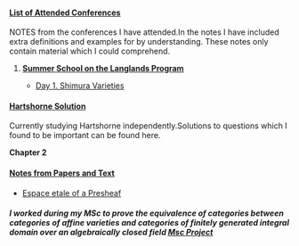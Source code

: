 
#### <ins> List of Attended Conferences  </ins>
NOTES from the conferences I have attended.In the notes I have included extra definitions and examples for by understanding. These notes only contain material which I could comprehend.

1. <ins>**Summer School on the Langlands Program**</ins>

   * [Day 1. Shimura Varieties](https://sahil-karawade.github.io/2022-07-09-Summer-School-of-Langlands-Program.html)

#### <ins> Hartshorne Solution </ins>
Currently studying Hartshorne independently.Solutions to questions which I found to be important can be found here.

**Chapter 2**


#### <ins> Notes from Papers and Text</ins>
* [Espace etale of a Presheaf](https://sahil-karawade.github.io//folder/Espace%20etale%20of%20a%20Presheaf.pdf)
##### I worked during my MSc to prove the equivalence of categories between categories of affine varieties and categories of finitely generated integral domain over an algebraically closed field [Msc Project](https://sahil-karawade.github.io/folder/Sahil%20Karawade(203102010).pdf)
